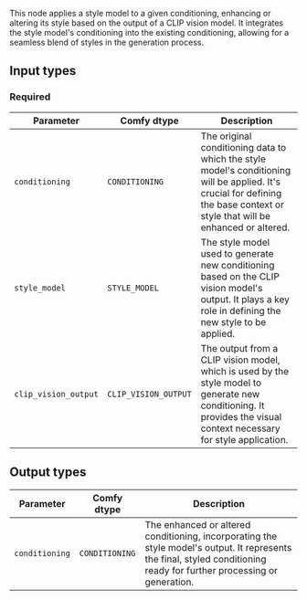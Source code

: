 
This node applies a style model to a given conditioning, enhancing or altering its style based on the output of a CLIP vision model. It integrates the style model's conditioning into the existing conditioning, allowing for a seamless blend of styles in the generation process.
## Input types

### Required

| Parameter             | Comfy dtype          | Description |
|-----------------------|-----------------------|-------------|
| `conditioning`        | `CONDITIONING`       | The original conditioning data to which the style model's conditioning will be applied. It's crucial for defining the base context or style that will be enhanced or altered. |
| `style_model`         | `STYLE_MODEL`        | The style model used to generate new conditioning based on the CLIP vision model's output. It plays a key role in defining the new style to be applied. |
| `clip_vision_output`  | `CLIP_VISION_OUTPUT` | The output from a CLIP vision model, which is used by the style model to generate new conditioning. It provides the visual context necessary for style application. |

## Output types

| Parameter            | Comfy dtype           | Description |
|----------------------|-----------------------|-------------|
| `conditioning`       | `CONDITIONING`        | The enhanced or altered conditioning, incorporating the style model's output. It represents the final, styled conditioning ready for further processing or generation. |